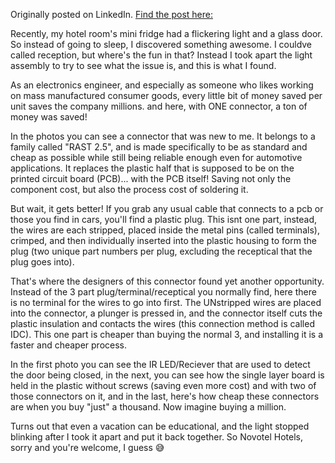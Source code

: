 Originally posted on LinkedIn. [Find the post here:](https://www.linkedin.com/posts/anasmalas_electronics-costreduction-bomoptimization-activity-6976462523403264000-Qjrd)

Recently, my hotel room's mini fridge had a flickering light and a glass door. So instead of going to sleep, I discovered something awesome. I couldve called reception, but where's the fun in that? Instead I took apart the light assembly to try to see what the issue is, and this is what I found.

As an electronics engineer, and especially as someone who likes working on mass manufactured consumer goods, every little bit of money saved per unit saves the company millions. and here, with ONE connector, a ton of money was saved!

In the photos you can see a connector that was new to me. It belongs to a family called "RAST 2.5", and is made specifically to be as standard and cheap as possible while still being reliable enough even for automotive applications. It replaces the plastic half that is supposed to be on the printed circuit board (PCB)... with the PCB itself! Saving not only the component cost, but also the process cost of soldering it.

But wait, it gets better! If you grab any usual cable that connects to a pcb or those you find in cars, you'll find a plastic plug. This isnt one part, instead, the wires are each stripped, placed inside the metal pins (called terminals), crimped, and then individually inserted into the plastic housing to form the plug (two unique part numbers per plug, excluding the receptical that the plug goes into).

That's where the designers of this connector found yet another opportunity. Instead of the 3 part plug/terminal/receptical you normally find, here there is no terminal for the wires to go into first. The UNstripped wires are placed into the connector, a plunger is pressed in, and the connector itself cuts the plastic insulation and contacts the wires (this connection method is called IDC). This one part is cheaper than buying the normal 3, and installing it is a faster and cheaper process.

In the first photo you can see the IR LED/Reciever that are used to detect the door being closed, in the next, you can see how the single layer board is held in the plastic without screws (saving even more cost) and with two of those connectors on it, and in the last, here's how cheap these connectors are when you buy "just" a thousand. Now imagine buying a million.

Turns out that even a vacation can be educational, and the light stopped blinking after I took it apart and put it back together. So Novotel Hotels, sorry and you're welcome, I guess 😅
